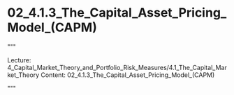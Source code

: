 # 02_4.1.3_The_Capital_Asset_Pricing_Model_(CAPM)

"""

Lecture: 4_Capital_Market_Theory_and_Portfolio_Risk_Measures/4.1_The_Capital_Market_Theory
Content: 02_4.1.3_The_Capital_Asset_Pricing_Model_(CAPM)

"""

